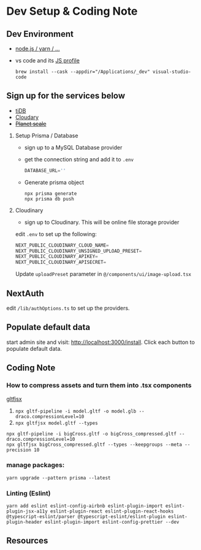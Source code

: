 # Dev Setup & Coding Note

## Dev Environment

- [node.js / yarn / ...](https://github.com/mingster/dotfiles/blob/433ddf40a11b3ef2fb2b45721206376e24574d0b/install/web.sh)

- vs code and its [JS profile](https://vscode.dev/profile/github/7ddbc3501bada54a92352aca7dde0b5e)

	```
	brew install --cask --appdir="/Applications/_dev" visual-studio-code
	```


## Sign up for the services below

- [tiDB](https://tidbcloud.com/)
- [Cloudary](https://cloudinary.com)
- <s>[Planet scale](https://app.planetscale.com/)</s>

1. Setup Prisma / Database
	
	- sign up to a MySQL Database provider
	- get the connection string and add it to ```.env```
	
		```ts
		DATABASE_URL=''
		```
	
	- Generate prisma object
	
		```shell
		npx prisma generate
		npx prisma db push
		```

1. Cloudinary

	- sign up to Cloudinary. This will be online file storage provider

	edit ```.env``` to set up the following:
	
	```ts
	NEXT_PUBLIC_CLOUDINARY_CLOUD_NAME=
	NEXT_PUBLIC_CLOUDINARY_UNSIGNED_UPLOAD_PRESET=
	NEXT_PUBLIC_CLOUDINARY_APIKEY=
	NEXT_PUBLIC_CLOUDINARY_APISECRET=
	```
	
	Update ```uploadPreset``` parameter in ```@/components/ui/image-upload.tsx```

## NextAuth

edit ``` /lib/authOptions.ts ``` to set up the providers.


## Populate default data

start admin site and visit: [http://localhost:3000/install](http://localhost:3000/install).  Click each button to populate default data.


## Coding Note
### How to compress assets and turn them into .tsx components

[gltfjsx](https://github.com/pmndrs/gltfjsx)

1. `npx gltf-pipeline -i model.gltf -o model.glb --draco.compressionLevel=10`
2. `npx gltfjsx model.gltf --types`

```shell
npx gltf-pipeline -i bigCross.gltf -o bigCross_compressed.gltf --draco.compressionLevel=10
npx gltfjsx bigCross_compressed.gltf --types --keepgroups --meta --precision 10
```


### manage packages:

```
yarn upgrade --pattern prisma --latest
```



### Linting (Eslint)

```
yarn add eslint eslint-config-airbnb eslint-plugin-import eslint-plugin-jsx-a11y eslint-plugin-react eslint-plugin-react-hooks @typescript-eslint/parser @typescript-eslint/eslint-plugin eslint-plugin-header eslint-plugin-import eslint-config-prettier --dev
```


## Resources
